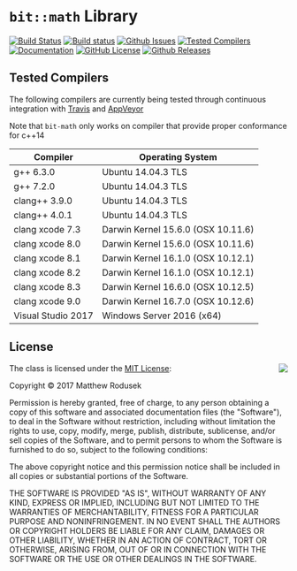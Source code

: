 # `bit::math` Library

[![Build Status](https://travis-ci.org/bitwizeshift/bit-math.svg?branch=master)](https://travis-ci.org/bitwizeshift/bit-math)
[![Build status](https://ci.appveyor.com/api/projects/status/hipjldpx3sqact30?svg=true)](https://ci.appveyor.com/project/bitwizeshift/bit-math)
[![Github Issues](https://img.shields.io/github/issues/bitwizeshift/bit-math.svg)](http://github.com/bitwizeshift/bit-math/issues)
[![Tested Compilers](https://img.shields.io/badge/compilers-gcc%20%7C%20clang%20%7C%20msvc-blue.svg)](#tested-compilers)
[![Documentation](https://img.shields.io/badge/docs-doxygen-blue.svg)](http://bitwizeshift.github.io/bit-math)
[![GitHub License](https://img.shields.io/badge/license-MIT-blue.svg)](https://raw.githubusercontent.com/bitwizeshift/bit-math/master/LICENSE.md)
[![Github Releases](https://img.shields.io/github/release/bitwizeshift/bit-math.svg)](https://github.com/bitwizeshift/bit-math/releases)

## <a name="tested-compilers"></a>Tested Compilers

The following compilers are currently being tested through continuous integration with [Travis](https://travis-ci.org/bitwizeshift/bit-math) and [AppVeyor](https://ci.appveyor.com/project/bitwizeshift/bit-math/)

Note that `bit-math` only works on compiler that provide proper conformance for c++14

| Compiler              | Operating System                   |
|-----------------------|------------------------------------|
| g++ 6.3.0             | Ubuntu 14.04.3 TLS                 |
| g++ 7.2.0             | Ubuntu 14.04.3 TLS                 |
| clang++ 3.9.0         | Ubuntu 14.04.3 TLS                 |
| clang++ 4.0.1         | Ubuntu 14.04.3 TLS                 |
| clang xcode 7.3       | Darwin Kernel 15.6.0 (OSX 10.11.6) |
| clang xcode 8.0       | Darwin Kernel 15.6.0 (OSX 10.11.6) |
| clang xcode 8.1       | Darwin Kernel 16.1.0 (OSX 10.12.1) |
| clang xcode 8.2       | Darwin Kernel 16.1.0 (OSX 10.12.1) |
| clang xcode 8.3       | Darwin Kernel 16.6.0 (OSX 10.12.5) |
| clang xcode 9.0       | Darwin Kernel 16.7.0 (OSX 10.12.6) |
| Visual Studio 2017    | Windows Server 2016 (x64)          |

## <a name="license"></a>License

<img align="right" src="http://opensource.org/trademarks/opensource/OSI-Approved-License-100x137.png">

The class is licensed under the [MIT License](http://opensource.org/licenses/MIT):

Copyright &copy; 2017 Matthew Rodusek

Permission is hereby granted, free of charge, to any person obtaining a copy
of this software and associated documentation files (the "Software"), to deal
in the Software without restriction, including without limitation the rights
to use, copy, modify, merge, publish, distribute, sublicense, and/or sell
copies of the Software, and to permit persons to whom the Software is
furnished to do so, subject to the following conditions:

The above copyright notice and this permission notice shall be included in all
copies or substantial portions of the Software.

THE SOFTWARE IS PROVIDED "AS IS", WITHOUT WARRANTY OF ANY KIND, EXPRESS OR
IMPLIED, INCLUDING BUT NOT LIMITED TO THE WARRANTIES OF MERCHANTABILITY,
FITNESS FOR A PARTICULAR PURPOSE AND NONINFRINGEMENT. IN NO EVENT SHALL THE
AUTHORS OR COPYRIGHT HOLDERS BE LIABLE FOR ANY CLAIM, DAMAGES OR OTHER
LIABILITY, WHETHER IN AN ACTION OF CONTRACT, TORT OR OTHERWISE, ARISING FROM,
OUT OF OR IN CONNECTION WITH THE SOFTWARE OR THE USE OR OTHER DEALINGS IN THE
SOFTWARE.
